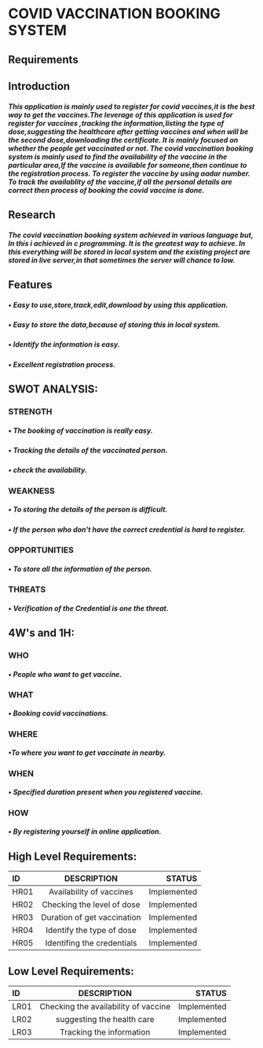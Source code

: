 #   COVID VACCINATION BOOKING SYSTEM

## Requirements
  
## Introduction

  ##### This application is mainly used to register for covid vaccines,it is the best way to get the vaccines.The leverage of this application is used for register for vaccines ,tracking the information,listing the type of dose,suggesting the healthcare after getting vaccines and when will be the second dose,downloading the certificate. It is mainly focused on whether the people get vaccinated or not. The covid vaccination booking system is mainly used to find the availability of the vaccine in the particular area,If the vaccine is available for someone,then continue to the registration process. To register the vaccine by using aadar number. To track the availablity of the vaccine,if all the personal details are correct then process of booking the covid vaccine is done.
  
 ## Research
  
   ##### The covid vaccination booking system achieved in various language but, In this i achieved in c programming. It is the greatest way to achieve. In this everything will be stored in local system and the existing project are stored in live server,in that sometimes the server will chance to low.
  
  ## Features
       
   #####  • Easy to use,store,track,edit,download by using this application.
   #####  • Easy to store the data,because of storing this in local system.
   #####  • Identify the information is easy.
   #####  • Excellent registration process.
   
## SWOT ANALYSIS:

 ### STRENGTH

   #####  • The booking of vaccination is really easy.
   #####  • Tracking the details of the vaccinated person.
   #####  • check the availability.
  
 ### WEAKNESS
   
   #####  • To storing the details of the person is difficult.
   #####  • If the person who don't have the correct credential is hard to register.
 
 ### OPPORTUNITIES
 
   #####  • To store all the information of the person.

 ### THREATS
 
  #####  • Verification of the Credential is one the threat.

## 4W's and 1H:
 
 ### WHO
  
   ##### • People who want to get vaccine.
     
### WHAT
  
   ##### • Booking covid vaccinations.
     
### WHERE
 
   ##### •To where you want to get vaccinate in nearby.
     
### WHEN
  
   ##### • Specified duration present when you registered vaccine.
    
### HOW
   
   ##### • By registering yourself in online application.

## High Level Requirements:

  |  ID    |  DESCRIPTION                  |  STATUS       |
  | :---   |  :---:                        |  ---:         |
  | HR01   | Availability of vaccines      | Implemented   |
  | HR02   | Checking the level of dose    | Implemented   |
  | HR03   | Duration of get vaccination   | Implemented   |
  | HR04   | Identify the type of dose     | Implemented   |
  | HR05   | Identifing the credentials    | Implemented   |
 

## Low Level Requirements:

  |  ID    |  DESCRIPTION                             |  STATUS             |
  | :---   |  :---:                                   |  ---:               |
  | LR01   | Checking the availability of vaccine     | Implemented         |
  | LR02   | suggesting the health care               | Implemented         |
  | LR03   | Tracking the information                 | Implemented         |
  
